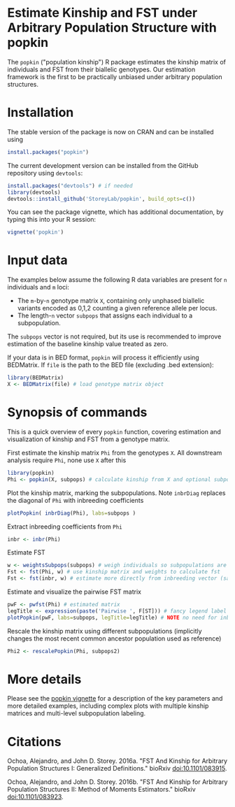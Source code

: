 Estimate Kinship and FST under Arbitrary Population Structure with popkin
===

The `popkin` ("population kinship") R package estimates the kinship matrix of individuals and FST from their biallelic genotypes.
Our estimation framework is the first to be practically unbiased under arbitrary population structures.

Installation
===

The stable version of the package is now on CRAN and can be installed using
```R
install.packages("popkin")
```

The current development version can be installed from the GitHub repository using `devtools`:
```R
install.packages("devtools") # if needed
library(devtools)
devtools::install_github('StoreyLab/popkin', build_opts=c())
```

You can see the package vignette, which has additional documentation, by typing this into your R session:
``` r
vignette('popkin')
```


Input data
===

The examples below assume the following R data variables are present for `n` individuals and `m` loci:
* The `m`-by-`n` genotype matrix `X`, containing only unphased biallelic variants encoded as 0,1,2 counting a given reference allele per locus.
* The length-`n` vector `subpops` that assigns each individual to a subpopulation.

The `subpops` vector is not required, but its use is recommended to improve estimation of the baseline kinship value treated as zero.

If your data is in BED format, `popkin` will process it efficiently using BEDMatrix.
If `file` is the path to the BED file (excluding .bed extension):
```R
library(BEDMatrix)
X <- BEDMatrix(file) # load genotype matrix object
```

Synopsis of commands
===

This is a quick overview of every `popkin` function, covering estimation and visualization of kinship and FST from a genotype matrix.

First estimate the kinship matrix `Phi` from the genotypes `X`.
All downstream analysis require `Phi`, none use `X` after this
```R
library(popkin)
Phi <- popkin(X, subpops) # calculate kinship from X and optional subpop labels
```

Plot the kinship matrix, marking the subpopulations.
Note `inbrDiag` replaces the diagonal of `Phi` with inbreeding coefficients
```R
plotPopkin( inbrDiag(Phi), labs=subpops )
```

Extract inbreeding coefficients from `Phi`
```R
inbr <- inbr(Phi)
```

Estimate FST
```R
w <- weightsSubpops(subpops) # weigh individuals so subpopulations are balanced
Fst <- fst(Phi, w) # use kinship matrix and weights to calculate fst
Fst <- fst(inbr, w) # estimate more directly from inbreeding vector (same result)
```

Estimate and visualize the pairwise FST matrix
```R
pwF <- pwfst(Phi) # estimated matrix
legTitle <- expression(paste('Pairwise ', F[ST])) # fancy legend label
plotPopkin(pwF, labs=subpops, legTitle=legTitle) # NOTE no need for inbrDiag() here!
```

Rescale the kinship matrix using different subpopulations (implicitly changes the most recent common ancestor population used as reference)
```R
Phi2 <- rescalePopkin(Phi, subpops2)
```


More details
===

Please see the [popkin vignette](https://github.com/StoreyLab/popkin/raw/master/inst/doc/popkin.pdf) for a description of the key parameters and more detailed examples, including complex plots with multiple kinship matrices and multi-level subpopulation labeling.

Citations
===

Ochoa, Alejandro, and John D. Storey. 2016a. "FST And Kinship for Arbitrary Population Structures I: Generalized Definitions." bioRxiv [doi:10.1101/083915](http://doi.org/10.1101/083915).

Ochoa, Alejandro, and John D. Storey. 2016b. "FST And Kinship for Arbitrary Population Structures II: Method of Moments Estimators." bioRxiv [doi:10.1101/083923](http://doi.org/10.1101/083923).
